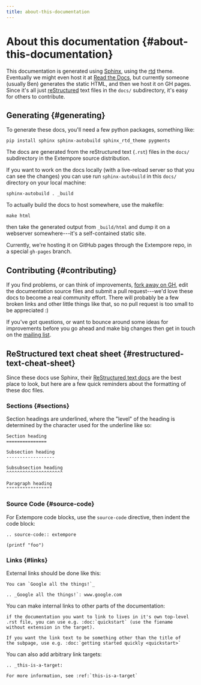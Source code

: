 ```yaml
---
title: about-this-documentation
---
```


About this documentation {#about-this-documentation}
========================

This documentation is generated using
[Sphinx](http://www.sphinx-doc.org/), using the
[rtd](https://github.com/snide/sphinx_rtd_theme) theme. Eventually we
might even host it at [Read the Docs](http://readthedocs.org), but
currently someone (usually Ben) generates the static HTML, and then we
host it on GH pages. Since it's all just
[reStructured](http://www.sphinx-doc.org/en/stable/rest.html) text files
in the `docs/` subdirectory, it's easy for others to contribute.

Generating {#generating}
----------

To generate these docs, you'll need a few python packages, something
like:

    pip install sphinx sphinx-autobuild sphinx_rtd_theme pygments

The docs are generated from the reStructured text (`.rst`) files in the
`docs/` subdirectory in the Extempore source distribution.

If you want to work on the docs locally (with a live-reload server so
that you can see the changes) you can use run `sphinx-autobuild` in this
`docs/` directory on your local machine:

    sphinx-autobuild . _build

To actually build the docs to host somewhere, use the makefile:

    make html

then take the generated output from `_build/html` and dump it on a
webserver somewhere---it's a self-contained static site.

Currently, we're hosting it on GitHub pages through the Extempore repo,
in a special `gh-pages` branch.

Contributing {#contributing}
------------

If you find problems, or can think of improvements, [fork away on
GH](https://github.com/digego/extempore), edit the documentation source
files and submit a pull request---we'd love these docs to become a real
community effort. There will probably be a few broken links and other
little things like that, so no pull request is too small to be
appreciated :)

If you've got questions, or want to bounce around some ideas for
improvements before you go ahead and make big changes then get in touch
on the [mailing list](mailto:extemporelang@googlegroups.com).

ReStructured text cheat sheet {#restructured-text-cheat-sheet}
-----------------------------

Since these docs use Sphinx, their [ReStructured text
docs](www.sphinx-doc.org/en/stable/rest.html) are the best place to
look, but here are a few quick reminders about the formatting of these
doc files.

### Sections {#sections}

Section headings are underlined, where the "level" of the heading is
determined by the character used for the underline like so:

    Section heading
    ===============

    Subsection heading
    ------------------

    Subsubsection heading
    ^^^^^^^^^^^^^^^^^^^^^

    Paragraph heading
    """""""""""""""""

### Source Code {#source-code}

For Extempore code blocks, use the `source-code` directive, then indent
the code block:

    .. source-code:: extempore

    (printf "foo")

### Links {#links}

External links should be done like this:

    You can `Google all the things!`_

    .. _Google all the things!`: www.google.com

You can make internal links to other parts of the documentation:

    if the documentation you want to link to lives in it's own top-level
    .rst file, you can use e.g. :doc:`quickstart` (use the fiename
    without extension in the target).

    If you want the link text to be something other than the title of
    the subpage, use e.g. :doc:`getting started quickly <quickstart>`

You can also add arbitrary link targets:

    .. _this-is-a-target:

    For more information, see :ref:`this-is-a-target`
